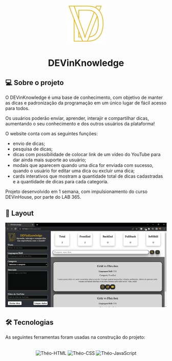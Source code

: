 <h1 align="center">
  <img height="120" src="https://github.com/theobarretosilva/DEVinKnowledge/blob/main/assets/imgs/Logo%20-%20DEVinKnowledge.png">
</h1>
<h1 align="center"> DEVinKnowledge </h1>

## 💻 Sobre o projeto

<p> O DEVinKnowledge é uma base de conhecimento, com objetivo de manter as dicas e padronização da programação em um único lugar de fácil acesso para todos. </p>

Os usuários poderão enviar, aprender, interajir e compartilhar dicas, aumentando o seu conhecimento e dos outros usuários da plataforma!

O website conta com as seguintes funções:
  - envio de dicas;
  - pesquisa de dicas;
  - dicas com possibilidade de colocar link de um vídeo do YouTube para dar ainda mais suporte ao usuário;
  - modais que aparecem quando uma dica for enviada com sucesso, quando o usuário for editar uma dica ou excluir uma dica;
  - cards interativos que mostram a quantidade total de dicas cadastradas e a quantidade de dicas para cada categoria.

Projeto desenvolvido em 1 semana, com impulsionamento do curso DEVinHouse, por parte do LAB 365.

## 🎨 Layout

<img src="https://github.com/theobarretosilva/DEVinKnowledge/blob/main/assets/imgs/PaginaWeb.png">

## 🛠 Tecnologias

As seguintes ferramentas foram usadas na construção do projeto:

<div style="display: inline_block"; align= "center"; ><br>
  <img align="center" alt="Théo-HTML" height="75" src="https://cdn.jsdelivr.net/gh/devicons/devicon/icons/html5/html5-plain-wordmark.svg">
  <img align="center" alt="Théo-CSS" height="75" src="https://cdn.jsdelivr.net/gh/devicons/devicon/icons/css3/css3-plain-wordmark.svg">
  <img align="center" alt="Théo-JavaScript" height="75" src="https://cdn.jsdelivr.net/gh/devicons/devicon/icons/javascript/javascript-plain.svg">
</div>
